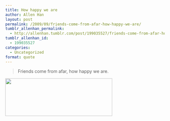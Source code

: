 ```yaml
---
title: How happy we are
author: Allen Han
layout: post
permalink: /2009/09/friends-come-from-afar-how-happy-we-are/
tumblr_allenhan_permalink:
  - http://allenhan.tumblr.com/post/199035527/friends-come-from-afar-how-happy-we-are
tumblr_allenhan_id:
  - 199035527
categories:
  - Uncategorized
format: quote
---
```

> Friends come from afar, how happy we are.

<div class="attribution">
  <img alt="" src="http://www.google.co.nz/logos/confuciussp09.gif" width="338" height="119" />
</div>
